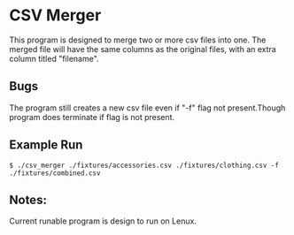 # CSV Merger 

This program is designed to merge two or more csv files into one. The merged
file will have the same columns as the original files, with an extra column
titled "filename".

## Bugs
The program still creates a new csv file even if "-f" flag not present.Though
program does terminate if flag is not present.

## Example Run
```
$ ./csv_merger ./fixtures/accessories.csv ./fixtures/clothing.csv -f ./fixtures/combined.csv
```
## Notes:
Current runable program is design to run on Lenux.



